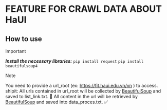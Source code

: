 # FEATURE FOR CRAWL DATA ABOUT HaUI

## How to use

> [!IMPORTANT]
>***Install the necessary libraries:***
>`pip install request`
>`pip install beautifulsoup4`

> [!NOTE]
>You need to provide a url_root (ex: https://fit.haui.edu.vn/vn ) to access. shipit:
>All urls contained in url_root will be collected by [BeautifulSoup](https://pypi.org/project/beautifulsoup4/) and saved to list_link.txt. :cowboy_hat_face:
>All content in the url will be retrieved by [BeautifulSoup](https://pypi.org/project/beautifulsoup4/) and saved into data_proces.txt. :white_check_mark: